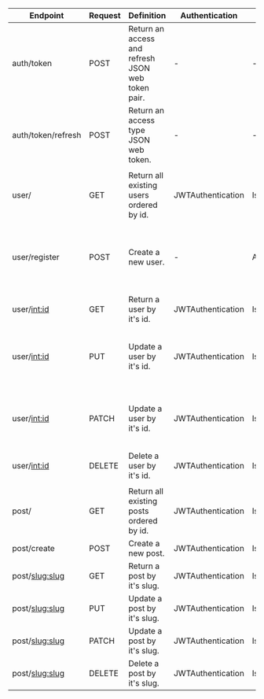 

| **Endpoint**                             | **Request** | **Definition**                                    | **Authentication** | **Permission**  | **In data**                                                                     |
|------------------------------------------|-------------|---------------------------------------------------|--------------------|-----------------|---------------------------------------------------------------------------------|
| auth/token         | POST        | Return an access and refresh JSON web token pair. | -                  | -               | Required: [username, password]                                                  |
| auth/token/refresh | POST        | Return an access type JSON web token.             | -                  | -               | Required: [refresh]                                                             |
|                                          |             |                                                   |                    |                 |                                                                                 |
| user/              | GET         | Return all existing users ordered by id.          | JWTAuthentication  | IsAdminUser     |                                                                                 |
| user/register      | POST        | Create a new user.                                | -                  | AllowAny        | Required: [username, password]  <br /> Optional: [first_name, last_name, email] |
| user/<int:id>      | GET         | Return a user by it's id.                         | JWTAuthentication  | IsAuthenticated |                                                                                 |
| user/<int:id>      | PUT         | Update a user by it's id.                         | JWTAuthentication  | IsAuthenticated | Required: [username, password, first_name, last_name, email]                    |
| user/<int:id>      | PATCH       | Update a user by it's id.                         | JWTAuthentication  | IsAuthenticated | Optional: [username, password, first_name, last_name, email]                    |
| user/<int:id>      | DELETE      | Delete a user by it's id.                         | JWTAuthentication  | IsAuthenticated |                                                                                 |
|                                          |             |                                                   |                    |                 |                                                                                 |
| post/              | GET         | Return all existing posts ordered by id.          | JWTAuthentication  | IsAdminUser     |                                                                                 |
| post/create        | POST        | Create a new post.                                | JWTAuthentication  | IsAuthenticated | Required: [title, body]                                                         |
| post/<slug:slug>   | GET         | Return a post by it's slug.                       | JWTAuthentication  | IsAuthenticated |                                                                                 |
| post/<slug:slug>   | PUT         | Update a post by it's slug.                       | JWTAuthentication  | IsAuthenticated | Required: [title, body]                                                         |
| post/<slug:slug>   | PATCH       | Update a post by it's slug.                       | JWTAuthentication  | IsAuthenticated | Optional: [title, body]                                                         |
| post/<slug:slug>   | DELETE      | Delete a post by it's slug.                       | JWTAuthentication  | IsAuthenticated |                                                                                 |

